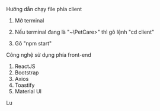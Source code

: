 Hướng dẫn chạy file phía client

1. Mở terminal
 
2. Nếu terminal đang là "~\PetCare>" thì gõ lệnh "cd client"

3. Gõ "npm start"

Công nghệ sử dụng phía front-end

1. ReactJS
2. Bootstrap
3. Axios
4. Toastify
5. Material UI

Lu